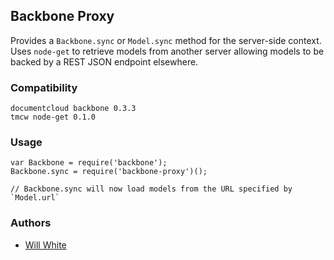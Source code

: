 Backbone Proxy
--------------
Provides a `Backbone.sync` or `Model.sync` method for the server-side
context. Uses `node-get` to retrieve models from another server allowing
models to be backed by a REST JSON endpoint elsewhere.

### Compatibility

    documentcloud backbone 0.3.3
    tmcw node-get 0.1.0

### Usage

    var Backbone = require('backbone');
    Backbone.sync = require('backbone-proxy')();

    // Backbone.sync will now load models from the URL specified by `Model.url`

### Authors

- [Will White](http://github.com/willwhite)

